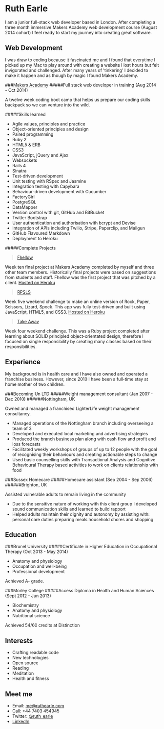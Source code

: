 Ruth Earle
==

I am a junior full-stack web developer based in London. After completing a three month immersive Makers Academy web development course (August 2014 cohort) I feel ready to start my journey into creating great software.

Web Development
----

I was draw to coding because it fascinated me and I found that everytime
I picked up my Mac to play around with creating a website I lost hours
but felt invigorated and challenged. After many years of 'tinkering'
I decided to make it happen and as though by magic I found Makers
Academy.

###[Makers Academy]
#####Full stack web developer in training (Aug 2014 - Oct 2014)

A twelve week coding boot camp that helps us prepare our coding skills
backpack so we can venture into the wild.

#####Skills learned

  - Agile values, principles and practice
  - Object-oriented principles and design
  - Paired programming
  - Ruby 2
  - HTML5 & ERB
  - CSS3
  - JavaScript, jQuery and Ajax
  - Websockets
  - Rails 4
  - Sinatra
  - Test-driven development
  - Unit testing with RSpec and Jasmine
  - Integration testing with Capybara
  - Behaviour-driven development with Cucumber
  - FactoryGirl
  - PostgreSQL
  - DataMapper
  - Version control with git, GitHub and BitBucket
  - Twitter Bootstrap
  - User authentication and authorisation with bcrypt and Devise
  - Integration of APIs including Twilio, Stripe, Paperclip, and Mailgun
  - GitHub Flavoured Markdown
  - Deployment to Heroku

#####Complete Projects

> [Fhellow]

Week ten final project at Makers Academy completed by myself and three other team members. Historically final projects were based on suggestions from students and staff. Fhellow was the first project that was pitched by a client. [Hosted on Heroku](http://fhellow.herokuapp.com/)

> [RPSLS]

Week five weekend challenge to make an online version of Rock, Paper, Scissors, Lizard, Spock. This app was fully test-driven and built using JavaScript, HTML5, and CSS3. [Hosted on Heroku](https://rockpaperscissorslizardspockjs.herokuapp.com/)

> [Take Away]

Week four weekend challenge. This was a Ruby project completed after learning about SOLID principled object-orientated design, therefore I focused on single responsibility by creating many classes based on their responsibilities.

Experience
----

My background is in health care and I have also owned and operated a franchise business. However, since 2010 I have been a full-time stay at home mother of two children. 

###Becoming Un LTD
#####Weight management consultant (Jan 2007 - Dec 2010)
######Nottingham, UK

Owned and managed a franchised LighterLife weight management consultancy. 

- Managed operations of the Nottingham branch including overseeing a team of 3
- Developed and executed local marketing and advertising strategies
- Produced the branch business plan along with cash flow and profit and loss forecasts
- Facilitated weekly workshops of groups of up to 12 people with the goal of recognising their behaviours and creating actionable steps to change
- Used basic counselling skills with Transactional Analysis and Cognitive Behavioural Therapy based activities to work on clients relationship with food

###Sussex Homecare
#####Homecare assistant (Sep 2004 - Sep 2006)
######Brighton, UK

Assisted vulnerable adults to remain living in the community

- Due to the sensitive nature of working with this client group I developed sound communication skills and learned to build rapport
-  Helped adults maintain their dignity and autonomy by assisting with:
     personal care duties
     preparing meals
     household chores and shopping


Education
----

###Brunel University
#####Certificate in Higher Education in Occupational Therapy (Oct 2013 - May 2014)

  - Anatomy and physiology
  - Occupation and well-being
  - Professional development

Achieved A- grade.

###Morley College
#####Access Diploma in Health and Human Sciences (Sept 2012 - Jun 2013)

  - Biochemistry
  - Anatomy and physiology
  - Nutritional science

Achieved 54/60 credits at Distinction

Interests
----

- Crafting readable code
- New technologies
- Open source
- Reading
- Meditation
- Health and fitness

Meet me
----

- Email: me@ruthearle.com
- Call: +44 7403 454945
- Twitter: [@ruth_earle]
- [LinkedIn]

[Fhellow]:https://github.com/michballard/fhellow
[RPSLS]:https://github.com/ruthearle/rpsls_js
[Take Away]:https://github.com/ruthearle/takeaway
[Makers Academy]:www.makersacademy.com
[@ruth_earle]:https://twitter.com/ruth_earle
[LinkedIn]:uk.linkedin.com/pub/ruth-earle/98/889/8a4/
